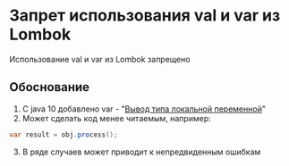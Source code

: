 # Запрет использования val и var из Lombok

Использование val и var из Lombok запрещено

## Обоснование
1. С java 10 добавлено var - "[Вывод типа локальной переменной](https://openjdk.org/jeps/286)"
2. Может сделать код менее читаемым, например:
``` java
var result = obj.proсess();
```
3. В ряде случаев может приводит к непредвиденным ошибкам
